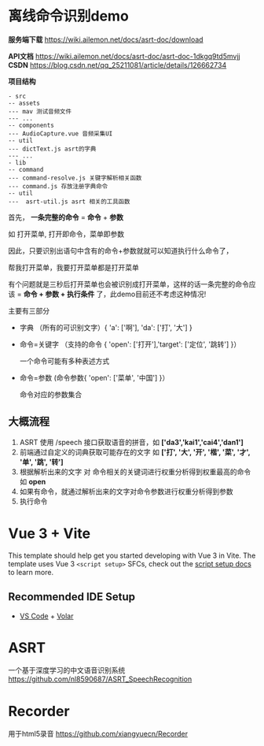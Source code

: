 

# 离线命令识别demo

**服务端下载** https://wiki.ailemon.net/docs/asrt-doc/download

**API文档** https://wiki.ailemon.net/docs/asrt-doc/asrt-doc-1dkgq9td5mvjj
**CSDN** https://blog.csdn.net/qq_25211081/article/details/126662734

**项目结构**

```
- src
-- assets
--- mav 测试音频文件
--- ...
-- components
--- AudioCapture.vue 音频采集UI
-- util
--- dictText.js asrt的字典
--- ...
- lib
-- command 
--- command-resolve.js 关键字解析相关函数
--- command.js 存放注册字典命令
-- util
---  asrt-util.js asrt 相关的工具函数
```





首先， **一条完整的命令** = **命令** + **参数**

如 打开菜单, 打开即命令，菜单即参数

因此，只要识别出语句中含有的命令+参数就就可以知道执行什么命令了，

帮我打开菜单，我要打开菜单都是打开菜单

有个问题就是三秒后打开菜单也会被识别成打开菜单，这样的话一条完整的命令应该 = **命令 + 参数 + 执行条件** 了，此demo目前还不考虑这种情况!



主要有三部分

- 字典 （所有的可识别文字）{ 'a': ['啊'], 'da': ['打', '大'] }

- 命令=关键字 （支持的命令 { 'open': ['打开'],'target': ['定位', '跳转'] }）

  一个命令可能有多种表述方式

- 命令=参数 (命令参数{ 'open':  ['菜单', '中国'] }）

  命令对应的参数集合

  

## 大概流程

1. ASRT 使用 /speech 接口获取语音的拼音，如 **['da3','kai1','cai4','dan1']**
2. 前端通过自定义的词典获取可能存在的文字 如 **['打', '大', '开', '楷', '菜', '才', '单', '跳', '转']**
3. 根据解析出来的文字 对 命令相关的关键词进行权重分析得到权重最高的命令 如 **open**
4. 如果有命令，就通过解析出来的文字对命令参数进行权重分析得到参数
5. 执行命令



# Vue 3 + Vite

This template should help get you started developing with Vue 3 in Vite. The template uses Vue 3 `<script setup>` SFCs, check out the [script setup docs](https://v3.vuejs.org/api/sfc-script-setup.html#sfc-script-setup) to learn more.



## Recommended IDE Setup

- [VS Code](https://code.visualstudio.com/) + [Volar](https://marketplace.visualstudio.com/items?itemName=Vue.volar)



# ASRT

一个基于深度学习的中文语音识别系统 https://github.com/nl8590687/ASRT_SpeechRecognition

# Recorder

用于html5录音 https://github.com/xiangyuecn/Recorder



